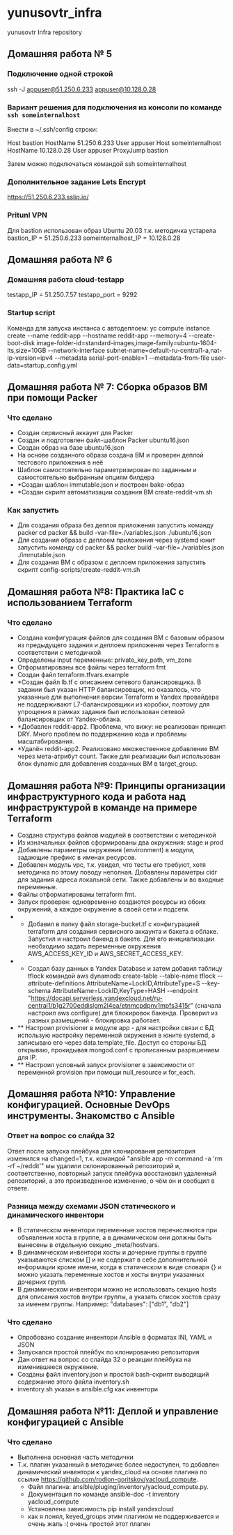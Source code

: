 # yunusovtr_infra
yunusovtr Infra repository

## Домашняя работа № 5
### Подключение одной строкой
ssh -J appuser@51.250.6.233 appuser@10.128.0.28

### Вариант решения для подключения из консоли по команде `ssh someinternalhost`
Внести в ~/.ssh/config строки:

Host bastion
  HostName 51.250.6.233
  User appuser
Host someinternalhost
  HostName 10.128.0.28
  User appuser
  ProxyJump bastion

Затем можно подключаться командой
ssh someinternalhost

### Дополнительное задание Lets Encrypt
https://51.250.6.233.sslip.io/

### Pritunl VPN
Для bastion использован образ Ubuntu 20.03 т.к. методичка устарела
bastion_IP = 51.250.6.233
someinternalhost_IP = 10.128.0.28

## Домашняя работа № 6

### Домашняя работа cloud-testapp
testapp_IP = 51.250.7.57
testapp_port = 9292

### Startup script
Команда для запуска инстанса с автодеплоем:
yc compute instance create --name reddit-app --hostname reddit-app --memory=4 --create-boot-disk image-folder-id=standard-images,image-family=ubuntu-1604-lts,size=10GB  --network-interface subnet-name=default-ru-central1-a,nat-ip-version=ipv4 --metadata serial-port-enable=1 --metadata-from-file user-data=startup_config.yml

## Домашняя работа № 7: Сборка образов ВМ при помощи Packer

### Что сделано
 - Создан сервисный аккаунт для Packer
 - Создан и подготовлен файл-шаблон Packer ubuntu16.json
 - Создан образ на базе ubuntu16.json
 - На основе созданного образа создана ВМ и проверен деплой тестового приложения в неё
 - Шаблон самостоятельно параметризирован по заданным и самостоятельно выбранным опциям билдера
 - *Создан шаблон immutable.json и построен bake-образ
 - *Создан скрипт автоматизации создания ВМ create-reddit-vm.sh

### Как запустить
 - Для создания образа без деплоя приложения запустить команду packer cd packer && build -var-file=./variables.json ./ubuntu16.json
 - Для создания образа с деплоем приложения через systemd юнит запустить команду cd packer && packer build -var-file=./variables.json ./immutable.json
 - Для создания ВМ с образом с деплоем приложения запустить скрипт config-scripts/create-reddit-vm.sh

## Домашняя работа №8: Практика IaC с использованием Terraform

### Что сделано
 - Создана конфигурация файлов для создания ВМ с базовым образом из предыдущего задания и деплоем приложения через Terraform в соответствии с методичкой
 - Определены input переменные: private_key_path, vm_zone
 - Отформатированы все файлы через terraform fmt
 - Создан файл terraform.tfvars.example
 - *Создан файл lb.tf с описанием сетевого балансировщика. В задании был указан HTTP балансировщик, но оказалось, что указанные для выполнения версии Terraform и Yandex провайдера не поддерживают L7-балансировщики из коробки, поэтому для упрощения в рамках задания был использован сетевой балансировщик от Yandex-облака.
 - *Добавлен reddit-app2. Проблема, что вижу: не реализован принцип DRY. Много проблем по поддержанию кода и проблемы масштабирования.
 - *Удалён reddit-app2. Реализовано множественное добавление ВМ через мета-атрибут count. Также для реализации был использован блок dynamic для добавления созданных ВМ в target_group.

## Домашняя работа №9: Принципы организации инфраструктурного кода и работа над инфраструктурой в команде на примере Terraform
 - Создана структура файлов модулей в соответствии с методичкой
 - Из изначальных файлов сформированы два окружения: stage и prod
 - Добавлены параметры окружения (environment) в модули, задающие префикс в именах ресурсов.
 - Добавлен модуль vpc, т.к. увидел, что тесты его требуют, хотя методичка по этому поводу неполная. Добавлены параметры cidr для задания адреса локальной сети. Также добавлены и во входные переменные.
 - Файлы отформатированы terraform fmt.
 - Запуск проверен: одновременно создаются ресурсы из обоих окружений, а каждое окружение в своей сети и подсети.
 - * Добавил в папку файл storage-bucket.tf с конфигурацией terraform для создания сервисного аккаунта и бакета в облаке. Запустил и настроил бакенд в бакете. Для его инициализации необходимо задать переменные окружения AWS_ACCESS_KEY_ID и AWS_SECRET_ACCESS_KEY.
 - * Создал базу данных в Yandex Database и затем добавил таблицу tflock командой aws dynamodb create-table --table-name tflock --attribute-definitions AttributeName=LockID,AttributeType=S --key-schema AttributeName=LockID,KeyType=HASH --endpoint "https://docapi.serverless.yandexcloud.net/ru-central1/b1g2700eddislgm2l4ea/etnmcpdpnv1mpfs3415r" (сначала настроил aws configure) для блокировок бакенда. Проверил из разных размещений - блокировка работает.
 - ** Настроил provisioner в модуле app - для настройки связи с БД использую настройку переменной окружения в юните systemd, а записываю его через data.template_file. Доступ со стороны БД открываю, прокидывая mongod.conf с прописанным разрешением для IP.
 - ** Настроил условный запуск provisioner в зависимости от переменной provision при помощи null_resource и for_each.


## Домашняя работа №10: Управление конфигурацией. Основные DevOps инструменты. Знакомство с Ansible

### Ответ на вопрос со слайда 32
Ответ после запуска плейбука для клонирования репозитория изменился на changed=1, т.к.  командой "ansible app -m command -a 'rm -rf ~/reddit'" мы удалили склонированный репозиторий и, соответственно, повторный запуск плейбука восстановил удаленный репозиторий, а это произведенное изменение, о чём он и сообщил в ответе.

### Разница между схемами JSON статического и динамического инвентори
 - В статическом инвентори переменные хостов перечисляются при объявлении хоста в группе, а в динамическом они должны быть вынесены в отдельную секцию _meta/hostvars.
 - В динамическом инвентори хосты и дочерние группы в группе указываются списком [] и не содержат в себе дополнительной информации кроме имени, когда в статическом в виде словаря {} и можно указать переменные хостов и хосты внутри указанных дочерних групп.
 - В динамическом инвентори можно не использовать секцию hosts для описания хостов внутри группы, а указать список хостов сразу за именем группы. Например: "databases": ["db1", "db2"]

### Что сделано
 - Опробовано создание инвентори Ansible в форматах INI, YAML и JSON
 - Запускался простой плейбук по клонированию репозитория
 - Дан ответ на вопрос со слайда 32 о реакции плейбука на изменившееся окружение.
 - Созданы файл inventory.json и простой bash-скрипт выводящий содержание этого файла inventory.sh
 - inventory.sh указан в ansible.cfg как инвентори

## Домашняя работа №11: Деплой и управление конфигурацией с Ansible

### Что сделано
 - Выполнена основная часть методички
 - Т.к. плагин указанный в методичке более недоступен, то добавлен динамический инвентори к yandex_cloud на основе плагина по ссылке https://github.com/rodion-goritskov/yacloud_compute.
   - Файл плагина: ansible/pluging/inventory/yacloud_compute.py.
   - Документация по команде ansible-doc -t inventory yacloud_compute
   - Установлена зависимость pip install yandexcloud
   - как я понял, keyed_groups этим плагином не поддерживается и очень жаль :( очень простой этот плагин
